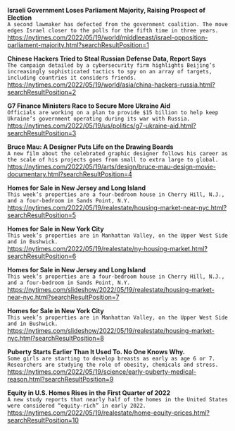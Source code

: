 **Israeli Government Loses Parliament Majority, Raising Prospect of Election**\
`A second lawmaker has defected from the government coalition. The move edges Israel closer to the polls for the fifth time in three years.`\
https://nytimes.com/2022/05/19/world/middleeast/israel-opposition-parliament-majority.html?searchResultPosition=1

**Chinese Hackers Tried to Steal Russian Defense Data, Report Says**\
`The campaign detailed by a cybersecurity firm highlights Beijing’s increasingly sophisticated tactics to spy on an array of targets, including countries it considers friends.`\
https://nytimes.com/2022/05/19/world/asia/china-hackers-russia.html?searchResultPosition=2

**G7 Finance Ministers Race to Secure More Ukraine Aid**\
`Officials are working on a plan to provide $15 billion to help keep Ukraine’s government operating during its war with Russia.`\
https://nytimes.com/2022/05/19/us/politics/g7-ukraine-aid.html?searchResultPosition=3

**Bruce Mau: A Designer Puts Life on the Drawing Boards**\
`A new film about the celebrated graphic designer follows his career as the scale of his projects goes from small to extra large to global.`\
https://nytimes.com/2022/05/19/arts/design/bruce-mau-design-movie-documentary.html?searchResultPosition=4

**Homes for Sale in New Jersey and Long Island**\
`This week’s properties are a four-bedroom house in Cherry Hill, N.J., and a four-bedroom in Sands Point, N.Y.`\
https://nytimes.com/2022/05/19/realestate/housing-market-near-nyc.html?searchResultPosition=5

**Homes for Sale in New York City**\
`This week’s properties are in Manhattan Valley, on the Upper West Side and in Bushwick.`\
https://nytimes.com/2022/05/19/realestate/ny-housing-market.html?searchResultPosition=6

**Homes for Sale in New Jersey and Long Island**\
`This week’s properties are a four-bedroom house in Cherry Hill, N.J., and a four-bedroom in Sands Point, N.Y.`\
https://nytimes.com/slideshow/2022/05/19/realestate/housing-market-near-nyc.html?searchResultPosition=7

**Homes for Sale in New York City**\
`This week’s properties are in Manhattan Valley, on the Upper West Side and in Bushwick.`\
https://nytimes.com/slideshow/2022/05/19/realestate/housing-market-nyc.html?searchResultPosition=8

**Puberty Starts Earlier Than It Used To. No One Knows Why.**\
`Some girls are starting to develop breasts as early as age 6 or 7. Researchers are studying the role of obesity, chemicals and stress.`\
https://nytimes.com/2022/05/19/science/early-puberty-medical-reason.html?searchResultPosition=9

**Equity in U.S. Homes Rises in the First Quarter of 2022**\
`A new study reports that nearly half of the homes in the United States were considered “equity-rich” in early 2022.`\
https://nytimes.com/2022/05/19/realestate/home-equity-prices.html?searchResultPosition=10

